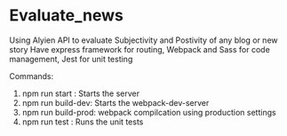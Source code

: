 # Evaluate_news

Using Alyien API to evaluate Subjectivity and Postivity of any blog or new story
Have express framework for routing, Webpack and Sass for code management, Jest for unit testing


Commands:
1. npm run start : Starts the server
2. npm run build-dev: Starts the webpack-dev-server
3. npm run build-prod: webpack compilcation using production settings
4. npm run test : Runs the unit tests
